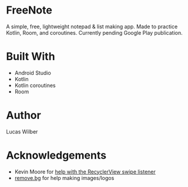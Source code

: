 # FreeNote
A simple, free, lightweight notepad & list making app. Made to practice Kotlin, Room, and coroutines. Currently pending Google Play publication.

# Built With
* Android Studio
* Kotlin
* Kotlin coroutines
* Room

# Author
Lucas Wilber

# Acknowledgements
* Kevin Moore for [help with the RecyclerView swipe listener](https://www.raywenderlich.com/1560485-android-recyclerview-tutorial-with-kotlin)
* [remove.bg](https://remove.bg) for help making images/logos